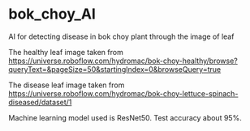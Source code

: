 # bok_choy_AI
AI for detecting disease in bok choy plant through the image of leaf

The healthy leaf image taken from https://universe.roboflow.com/hydromac/bok-choy-healthy/browse?queryText=&pageSize=50&startingIndex=0&browseQuery=true


The disease leaf image taken from https://universe.roboflow.com/hydromac/bok-choy-lettuce-spinach-diseased/dataset/1

Machine learning model used is ResNet50. Test accuracy about 95%.
